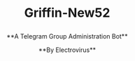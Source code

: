 # <p align="center">Griffin-New52

<p align="center">**A Telegram Group Administration Bot**

<p align="center">**By Electrovirus**
